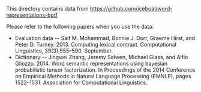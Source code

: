 This directory contains data from
https://github.com/iceboal/word-representations-bptf

Please refer to the following papers when you use the data:
- Evaluation data
-- Saif M. Mohammad, Bonnie J. Dorr, Graeme Hirst, and Peter D. Turney. 2013. Computing lexical contrast. Computational Linguistics, 39(3):555–590, September.
- Dictionary
-- Jingwei Zhang, Jeremy Salwen, Michael Glass, and Alfio Gliozzo. 2014. Word semantic representations using bayesian probabilistic tensor factorization. In Proceedings of the 2014 Conference on Empirical Methods in Natural Language Processing (EMNLP), pages 1522–1531. Association for Computational Linguistics.